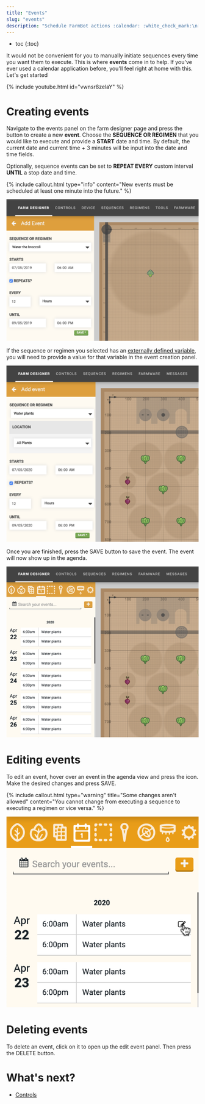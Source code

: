```yaml
---
title: "Events"
slug: "events"
description: "Schedule FarmBot actions :calendar: :white_check_mark:\n[Open this panel in the app](https://my.farm.bot/app/designer/events)"
---
```


* toc
{:toc}

It would not be convenient for you to manually initiate sequences every time you want them to execute. This is where **events** come in to help. If you've ever used a calendar application before, you'll feel right at home with this. Let's get started

{% include youtube.html id="vwnsr8zelaY" %}

# Creating events
Navigate to the events panel on the farm designer page and press the <span class="fb-button fb-yellow"><i class='fa fa-plus'></i></span> button to create a new **event**. Choose the **SEQUENCE OR REGIMEN** that you would like to execute and provide a **START** date and time. By default, the current date and current time + 3 minutes will be input into the date and time fields.

Optionally, sequence events can be set to **REPEAT EVERY** custom interval **UNTIL** a stop date and time.

{%
include callout.html
type="info"
content="New events must be scheduled at least one minute into the future."
%}

![events panel](_images/events_panel.png)

If the sequence or regimen you selected has an [externally defined variable](sequences/externally-defined-variables.md), you will need to provide a value for that variable in the event creation panel.

![add new event panel](_images/add_new_event_panel.png)

Once you are finished, press the <span class="fb-button fb-green">SAVE</span> button to save the event. The event will now show up in the agenda.

![events panel with events](_images/events_panel_with_events.png)

# Editing events
To edit an event, hover over an event in the agenda view and press the <i class='fa fa-edit'></i> icon. Make the desired changes and press <span class="fb-button fb-green">SAVE</span>.

{%
include callout.html
type="warning"
title="Some changes aren't allowed"
content="You cannot change from executing a sequence to executing a regimen or vice versa."
%}



![edit event button](_images/edit_event_button.png)

# Deleting events
To delete an event, click on it to open up the edit event panel. Then press the <span class="fb-button fb-red">DELETE</span> button.

# What's next?

 * [Controls](controls.md)
